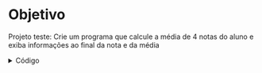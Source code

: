 # Objetivo
Projeto teste: Crie um programa que calcule a média de 4 notas do aluno e exiba informações ao final da nota e da média

<details>
<summary>Código</summary>

```c
programa
{
	//Criando as variáveis
	real media, soma
	inteiro i
	real vetor_notas[4]
	cadeia nome_aluno
	
	funcao inicio()
	{
		// Zerando o valor da variável soma.
		soma = 0.0 

		//pedindo nome do aluno.
		escreva("Digite o nome do aluno: ")
		leia(nome_aluno)

		//Solicitando as4 notas com ajuda do laço "para".
		para(i = 0; i < 4; i++){
			escreva("Digite ", i +1, "° nota do aluno: ")
			leia(vetor_notas[i])
			soma += vetor_notas[i]	
		}

		//Calculando a média das 4 notas.
		media = soma/4 
		limpa() //Limpando dados da tela

		//Exibindo dados na tela
		escreva("Ola ", nome_aluno, "\n")
		escreva("Sua média é: " + media + "\n")//Lendo as 4 notas digitadas com ajuda do laço para
		para(i = 0; i < 4; i++){
			escreva("Nota ", i + 1, ": ", vetor_notas[i] + "\n")	
		}
	}
}
```
</details>